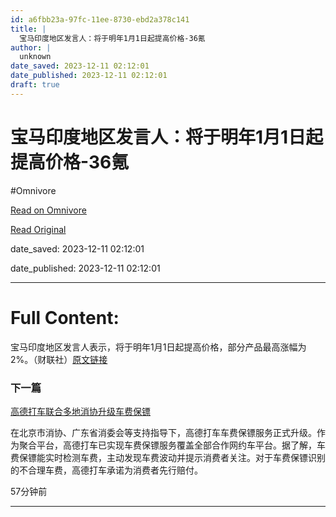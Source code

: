```yaml
---
id: a6fbb23a-97fc-11ee-8730-ebd2a378c141
title: |
  宝马印度地区发言人：将于明年1月1日起提高价格-36氪
author: |
  unknown
date_saved: 2023-12-11 02:12:01
date_published: 2023-12-11 02:12:01
draft: true
---
```


# 宝马印度地区发言人：将于明年1月1日起提高价格-36氪
#Omnivore

[Read on Omnivore](https://omnivore.app/me/1-1-36-18c57ecd49d)

[Read Original](https://36kr.com/newsflashes/2556014129109382?f=rss)

date_saved: 2023-12-11 02:12:01

date_published: 2023-12-11 02:12:01

--- 

# Full Content: 

宝马印度地区发言人表示，将于明年1月1日起提高价格，部分产品最高涨幅为2%。（财联社）[原文链接](https://www.cls.cn/detail/1540590)

### 下一篇

[高德打车联合多地消协升级车费保镖](https://36kr.com/newsflashes/2556013960173952)

在北京市消协、广东省消委会等支持指导下，高德打车车费保镖服务正式升级。作为聚合平台，高德打车已实现车费保镖服务覆盖全部合作网约车平台。据了解，车费保镖能实时检测车费，主动发现车费波动并提示消费者关注。对于车费保镖识别的不合理车费，高德打车承诺为消费者先行赔付。

57分钟前

---

